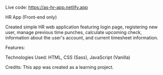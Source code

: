 Live code: https://as-hr-app.netlify.app

HR App (Front-end only)

Created simple HR web application featuring login page, registering new user, manage previous time punches, calculate upcoming check, information about the user's account, and current timesheet information. 

Features: 

Technologies Used: HTML, CSS (Sass), JavaScript (Vanilla)

Credits: This app was created as a learning project.
